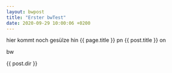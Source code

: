 ```yaml
---
layout: bwpost
title: "Erster bwTest"
date: 2020-09-29 10:00:06 +0200
---
```

hier kommt noch gesülze hin
{{ page.title }} pn
{{ post.title }} on

bw

{{ post.dir }}